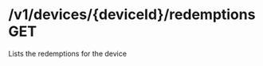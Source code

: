 #  /v1/devices/{deviceId}/redemptions GET

Lists the redemptions for the device

<api-endpoint openapi-path="../../openapi.yaml" method="GET" endpoint="/v1/devices/{deviceId}/redemptions"></api-endpoint>